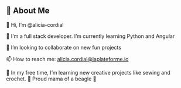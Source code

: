 
## 🚀 About Me

👋 Hi, I’m @alicia-cordial


🌱 I'm a full stack developer. I’m currently learning Python and Angular

💞️ I’m looking to collaborate on new fun projects

📫 How to reach me: alicia.cordial@laplateforme.io

👀 In my free time, I’m learning new creative projects like sewing and crochet.
🐶 Proud mama of a beagle 🥯

<!---
alicia-cordial/alicia-cordial is a ✨ special ✨ repository because its `README.md` (this file) appears on your GitHub profile.
You can click the Preview link to take a look at your changes.
--->

